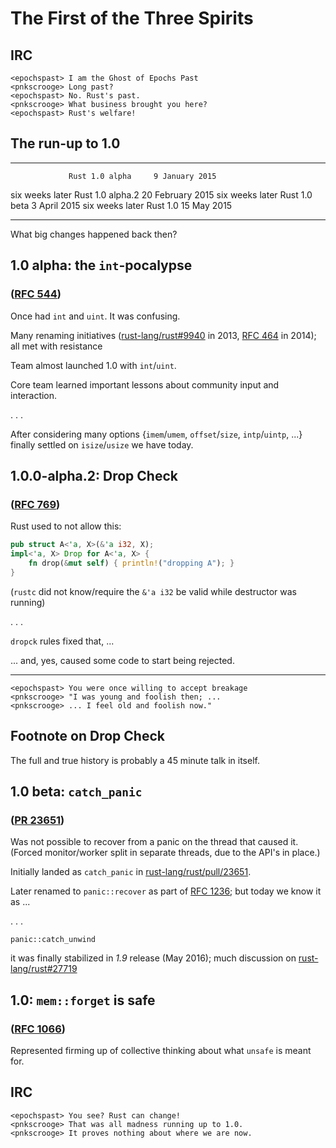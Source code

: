 # The First of the Three Spirits <!-- (8 min) -->

## IRC

```irc
<epochspast> I am the Ghost of Epochs Past
<pnkscrooge> Long past?
<epochspast> No. Rust's past.
<pnkscrooge> What business brought you here?
<epochspast> Rust's welfare!
```

## The run-up to 1.0

---------------  ----------------   -----------------
                 Rust 1.0 alpha     9 January 2015
six weeks later  Rust 1.0 alpha.2   20 February 2015
six weeks later  Rust 1.0 beta      3 April 2015
six weeks later  Rust 1.0           15 May 2015
---------------  ----------------   ------------------

What big changes happened back then?

## 1.0 alpha: the `int`-pocalypse 

### ([RFC 544][])

[RFC 544]: https://github.com/nox/rust-rfcs/blob/master/text/0544-rename-int-uint.md

Once had `int` and `uint`. It was confusing.

Many renaming initiatives ([rust-lang/rust#9940][] in 2013, [RFC 464][] in 2014); all met with resistance

Team almost launched 1.0 with `int`/`uint`.

Core team learned important lessons about community input and interaction.

[rust-lang/rust#9940]: https://github.com/rust-lang/rust/issues/9940

[RFC 464]: https://github.com/rust-lang/rfcs/pull/464

. . .

After considering many options
{`imem`/`umem`, `offset`/`size`, `intp`/`uintp`, ...}
finally settled on `isize`/`usize` we have today.

<!-- 

> The type is destined for heavy use representing vector/slice indexes, not just addresses.
>
> `usize` (or `size`) may be the best compromise between clarity (since it can be understood equally as container size and memory address space size, and it's used for both) and friendliness (in comparison to something like `umem`).

-->

## 1.0.0-alpha.2: Drop Check

### ([RFC 769][])

[RFC 769]: https://github.com/nox/rust-rfcs/blob/master/text/0769-sound-generic-drop.md

Rust used to not allow this:

```rust
pub struct A<'a, X>(&'a i32, X);
impl<'a, X> Drop for A<'a, X> {
    fn drop(&mut self) { println!("dropping A"); }
}
```

(`rustc` did not know/require the `&'a i32` be valid while destructor was running)

. . .

`dropck` rules fixed that, ...

... and, yes, caused some code to start being rejected.

---

```irc
<epochspast> You were once willing to accept breakage
<pnkscrooge> "I was young and foolish then; ...
<pnkscrooge> ... I feel old and foolish now."
```

## Footnote on Drop Check

The full and true history is probably a 45 minute talk in itself.

## 1.0 beta: `catch_panic`

### ([PR 23651][rust-lang/rust/pull/23651])

[rust-lang/rust/pull/23651]: https://github.com/rust-lang/rust/pull/23651

[RFC 1236]: https://github.com/nox/rust-rfcs/blob/master/text/1236-stabilize-catch-panic.md

Was not possible to recover from a panic on the thread that caused it.
(Forced monitor/worker split in separate threads, due to the API's in place.)

Initially landed as `catch_panic` in [rust-lang/rust/pull/23651][].

Later renamed to `panic::recover` as part of [RFC 1236][]; but today we know it as ...

. . .

`panic::catch_unwind`

it was finally stabilized in *1.9* release (May 2016); much discussion on
[rust-lang/rust#27719](https://github.com/rust-lang/rust/issues/27719)

## 1.0: `mem::forget` is safe

### ([RFC 1066][])

[RFC 1066]: https://github.com/nox/rust-rfcs/blob/master/text/1066-safe-mem-forget.md

Represented firming up of collective thinking about what
`unsafe` is meant for.

## IRC

```irc
<epochspast> You see? Rust can change!
<pnkscrooge> That was all madness running up to 1.0.
<pnkscrooge> It proves nothing about where we are now.
```
